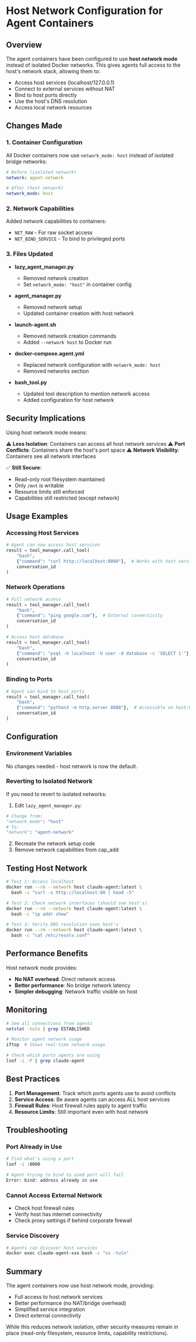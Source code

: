 # Host Network Configuration for Agent Containers

## Overview

The agent containers have been configured to use **host network mode** instead of isolated Docker networks. This gives agents full access to the host's network stack, allowing them to:

- Access host services (localhost/127.0.0.1)
- Connect to external services without NAT
- Bind to host ports directly
- Use the host's DNS resolution
- Access local network resources

## Changes Made

### 1. Container Configuration
All Docker containers now use `network_mode: host` instead of isolated bridge networks:

```yaml
# Before (isolated network)
network: agent-network

# After (host network)
network_mode: host
```

### 2. Network Capabilities
Added network capabilities to containers:
- `NET_RAW` - For raw socket access
- `NET_BIND_SERVICE` - To bind to privileged ports

### 3. Files Updated

- **lazy_agent_manager.py**
  - Removed network creation
  - Set `network_mode: "host"` in container config

- **agent_manager.py**
  - Removed network setup
  - Updated container creation with host network

- **launch-agent.sh**
  - Removed network creation commands
  - Added `--network host` to Docker run

- **docker-compose.agent.yml**
  - Replaced network configuration with `network_mode: host`
  - Removed networks section

- **bash_tool.py**
  - Updated tool description to mention network access
  - Added configuration for host network

## Security Implications

Using host network mode means:

⚠️ **Less Isolation**: Containers can access all host network services
⚠️ **Port Conflicts**: Containers share the host's port space
⚠️ **Network Visibility**: Containers see all network interfaces

✅ **Still Secure**:
- Read-only root filesystem maintained
- Only `/mnt` is writable
- Resource limits still enforced
- Capabilities still restricted (except network)

## Usage Examples

### Accessing Host Services

```python
# Agent can now access host services
result = tool_manager.call_tool(
    "bash",
    {"command": "curl http://localhost:8080"},  # Works with host services
    conversation_id
)
```

### Network Operations

```python
# Full network access
result = tool_manager.call_tool(
    "bash",
    {"command": "ping google.com"},  # External connectivity
    conversation_id
)

# Access host database
result = tool_manager.call_tool(
    "bash",
    {"command": "psql -h localhost -U user -d database -c 'SELECT 1'"},
    conversation_id
)
```

### Binding to Ports

```python
# Agent can bind to host ports
result = tool_manager.call_tool(
    "bash",
    {"command": "python3 -m http.server 8888"},  # Accessible on host:8888
    conversation_id
)
```

## Configuration

### Environment Variables

No changes needed - host network is now the default.

### Reverting to Isolated Network

If you need to revert to isolated networks:

1. Edit `lazy_agent_manager.py`:
```python
# Change from:
"network_mode": "host"
# To:
"network": "agent-network"
```

2. Recreate the network setup code
3. Remove network capabilities from cap_add

## Testing Host Network

```bash
# Test 1: Access localhost
docker run --rm --network host claude-agent:latest \
  bash -c "curl -s http://localhost:80 | head -5"

# Test 2: Check network interfaces (should see host's)
docker run --rm --network host claude-agent:latest \
  bash -c "ip addr show"

# Test 3: Verify DNS resolution uses host's
docker run --rm --network host claude-agent:latest \
  bash -c "cat /etc/resolv.conf"
```

## Performance Benefits

Host network mode provides:
- **No NAT overhead**: Direct network access
- **Better performance**: No bridge network latency
- **Simpler debugging**: Network traffic visible on host

## Monitoring

```bash
# See all connections from agents
netstat -tuln | grep ESTABLISHED

# Monitor agent network usage
iftop  # Shows real-time network usage

# Check which ports agents are using
lsof -i -P | grep claude-agent
```

## Best Practices

1. **Port Management**: Track which ports agents use to avoid conflicts
2. **Service Access**: Be aware agents can access ALL host services
3. **Firewall Rules**: Host firewall rules apply to agent traffic
4. **Resource Limits**: Still important even with host network

## Troubleshooting

### Port Already in Use
```bash
# Find what's using a port
lsof -i :8080

# Agent trying to bind to used port will fail
Error: bind: address already in use
```

### Cannot Access External Network
- Check host firewall rules
- Verify host has internet connectivity
- Check proxy settings if behind corporate firewall

### Service Discovery
```bash
# Agents can discover host services
docker exec claude-agent-xxx bash -c "ss -tuln"
```

## Summary

The agent containers now use host network mode, providing:
- Full access to host network services
- Better performance (no NAT/bridge overhead)
- Simplified service integration
- Direct external connectivity

While this reduces network isolation, other security measures remain in place (read-only filesystem, resource limits, capability restrictions).